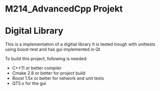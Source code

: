 # M214_AdvancedCpp Projekt
# Digital Library

This is a implementation of a digitial library
It is tested trough with unittests using boost-test and has gui implemented in Qt

To build this project, following is needed:
- C++11 or better compiler
- Cmake 2.8 or better for project build
- Boost 1.5x or better for network and unit tests
- QT5.x for the gui
